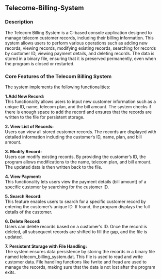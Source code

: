 <h2>Telecome-Billing-System</h2>
<h3>Description</h3>
The Telecom Billing System is a C-based console application designed to manage telecom customer records, including their billing information. This system allows users to perform various operations such as adding new records, viewing records, modifying existing records, searching for records by customer ID, viewing payment details, and deleting records. The data is stored in a binary file, ensuring that it is preserved permanently, even when the program is closed or restarted.<br>

<h3>Core Features of the Telecom Billing System</h3>
The system implements the following functionalities:<br>

<b>1.Add New Record:</b><br>
This functionality allows users to input new customer information such as a unique ID, name, telecom plan, and the bill amount. The system checks if there is enough space to add the record and ensures that the records are written to the file for persistent storage.<br>

<b>2. View List of Records:</b><br>
Users can view all stored customer records. The records are displayed with detailed information including the customer’s ID, name, plan, and bill amount.

<b>3. Modify Record:</b><br>
Users can modify existing records. By providing the customer’s ID, the program allows modifications to the name, telecom plan, and bill amount. The updated data is then written back to the file.

<b>4. View Payment:</b> <br>
This functionality lets users view the payment details (bill amount) of a specific customer by searching for the customer ID.<br>

<b>5. Search Record:</b> <br>
This feature enables users to search for a specific customer record by entering the customer’s unique ID. If found, the program displays the full details of the customer.<br>

<b>6. Delete Record:</b> <br>
Users can delete records based on a customer's ID. Once the record is deleted, all subsequent records are shifted to fill the gap, and the file is updated.<br>

<b>7. Persistent Storage with File Handling:</b> <br>
The system ensures data persistence by storing the records in a binary file named telecom_billing_system.dat. This file is used to read and write customer data. File handling functions like fwrite and fread are used to manage the records, making sure that the data is not lost after the program exits.<br>

